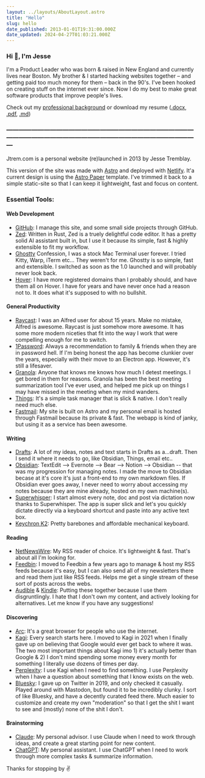 ```yaml
---
layout: ../layouts/AboutLayout.astro
title: "Hello"
slug: hello
date_published: 2013-01-01T19:31:00.000Z
date_updated: 2024-04-27T01:03:21.000Z
---
```


### Hi 👋, I'm Jesse

I'm a Product Leader who was born & raised in New England and currently lives near Boston. My brother & I started hacking websites together – and getting paid too much money for them – back in the 90's. I've been hooked on creating stuff on the internet ever since. Now I do my best to make great software products that improve people's lives.

Check out my [professional background](/resume) or download my resume ([.docx](../jesse-resume.docx), [.pdf](../jesse-resume.pdf), [.md](../jesse-resume.md))

### —————————————————————————————————————————————————————————————

Jtrem.com is a personal website (re)launched in 2013 by Jesse Tremblay.

This version of the site was made with [Astro](https://astro.build) and deployed with [Netlify](https://netflify). It'a current design is using the [Astro Paper](https://astro-paper.pages.dev/) template. I've trimmed it back to a simple static-site so that I can keep it lightweight, fast and focus on content.

### Essential Tools:

#### Web Development

- [GitHub](https://github.com/): I manage this site, and some small side projects through GitHub.
- [Zed](https://zed.dev/): Written in Rust, Zed is a truely delightful code editor. It has a pretty solid AI assistant built in, but I use it because its simple, fast & highly extensible to fit my workflow.
- [Ghostty](https://ghostty.org/) Confession, I was a stock Mac Terminal user forever. I tried Kitty, Warp, iTerm etc... They weren't for me. Ghostty is so simple, fast and extensible. I switched as soon as the 1.0 launched and will probably never look back.
- [Hover](https://hover.com/): I have more registered domains than I probably should, and have them all on Hover. I have for years and have never once had a reason not to. It does what it's supposed to with no bullshit.

#### General Productivity

- [Raycast](https://www.raycast.com/): I was an Alfred user for about 15 years. Make no mistake, Alfred is awesome. Raycast is just somehow more awesome. It has some more modern niceties that fit into the way I work that were compelling enough for me to switch.
- [1Password](https://1password.com/): Always a recommendation to family & friends when they are in password hell. If I'm being honest the app has become clunkier over the years, especially with their move to an Electron app. However, it's still a lifesaver.
- [Granola](https://www.granola.ai/): Anyone that knows me knows how much I detest meetings. I get bored in them for reasons. Granola has been the best meeting summarization tool I've ever used, and helped me pick up on things I may have missed in the meeting when my mind wanders.
- [Things](https://culturedcode.com/things/): It's a simple task manager that is slick & native. I don't really need much else.
- [Fastmail](https://www.fastmail.com/): My site is built on Astro and my personal email is hosted through Fastmail because its private & fast. The webapp is kind of janky, but using it as a service has been awesome.

#### Writing

- [Drafts](https://getdrafts.com): A lot of my ideas, notes and text starts in Drafts as a...draft. Then I send it where it needs to go, like Obsidian, Things, email etc..
- [Obsidian](https://obsidian.md/): TextEdit --> Evernote --> Bear --> Notion --> Obsidian -- that was my progression for managing notes. I made the move to Obsidian becase at it's core it's just a front-end to my own markdown files. If Obsidian ever goes away, I never need to worry about accessing my notes because they are mine already, hosted on my own machine(s).
- [Superwhisper](https://superwhisper.com/): I start almost every note, doc and post via dictation now thanks to Superwhisper. The app is super slick and let's you quickly dictate directly via a keyboard shortcut and paste into any active text box.
- [Keychron K2](https://www.keychron.com/products/keychron-k2-wireless-mechanical-keyboard): Pretty barebones and affordable mechanical keyboard.

#### Reading

- [NetNewsWire](https://netnewswire.com/): My RSS reader of choice. It's lightweight & fast. That's about all I'm looking for.
- [Feedbin](https://feedbin.com/): I moved to Feedbin a few years ago to manage & host my RSS feeds because it's easy, but I can also send all of my newsletters there and read them just like RSS feeds. Helps me get a single stream of these sort of posts across the webs.
- [Audible](https://www.audible.com/) & [Kindle](https://read.amazon.com/): Putting these together because I use them disgruntlingly. I hate that I don't own my content, and actively looking for alternatives. Let me know if you have any suggestions!

#### Discovering

- [Arc](https://arc.net/): It's a great browser for people who use the internet.
- [Kagi](https://www.kagi.com/): Every search starts here. I moved to Kagi in 2021 when I finally gave up on believing that Google would ever get back to where it was. The two most important things about Kagi imo 1) it's actually better than Google & 2) I don't mind spending some money every month for something I literally use dozens of times per day.
- [Perplexity](https://www.perplexity.com/): I use Kagi when I need to find something. I use Perplexity when I have a question about something that I know exists on the web.
- [Bluesky](https://bsky.app/): I gave up on Twitter in 2019, and only checked it casually. Played around with Mastodon, but found it to be incredibly clunky. I sort of like Bluesky, and have a decently curated feed there. Much easier to customize and create my own "moderation" so that I get the shit I want to see and (mostly) none of the shit I don't.

#### Brainstorming

- [Claude](https://claude.ai/): My personal advisor. I use Claude when I need to work through ideas, and create a great starting point for new content.
- [ChatGPT](https://chatgpt.com/): My personal assistant. I use ChatGPT when I need to work through more complex tasks & summarize information.

Thanks for stopping by ✌️
